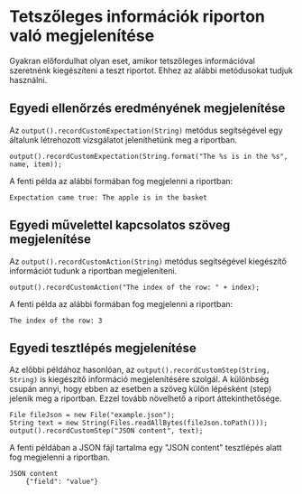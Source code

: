 # Tetszőleges információk riporton való megjelenítése

Gyakran előfordulhat olyan eset, amikor tetszőleges információval szeretnénk kiegészíteni a teszt riportot. Ehhez az alábbi metódusokat tudjuk használni. 

## Egyedi ellenőrzés eredményének megjelenítése

Az `output().recordCustomExpectation(String)` metódus segítségével egy általunk létrehozott vizsgálatot jeleníthetünk meg a riportban.

```
output().recordCustomExpectation(String.format("The %s is in the %s", name, item));
```

A fenti példa az alábbi formában fog megjelenni a riportban:

`Expectation came true: The apple is in the basket`

## Egyedi művelettel kapcsolatos szöveg megjelenítése

Az `output().recordCustomAction(String)` metódus segítségével kiegészítő információt tudunk a riportban megjeleníteni.

```
output().recordCustomAction("The index of the row: " + index);
```

A fenti példa az alábbi formában fog megjelenni a riportban:

`The index of the row: 3`

## Egyedi tesztlépés megjelenítése

Az előbbi példához hasonlóan, az  `output().recordCustomStep(String, String)` is kiegészítő információ megjelenítésére szolgál. A különbség csupán annyi, hogy ebben az esetben a szöveg külön lépésként (step) jelenik meg a riportban. Ezzel tovább növelhető a riport áttekinthetősége.

```
File fileJson = new File("example.json");
String text = new String(Files.readAllBytes(fileJson.toPath()));
output().recordCustomStep("JSON content", text);
```

A fenti példában a JSON fájl tartalma egy "JSON content" tesztlépés alatt fog megjelenni a riportban.

```
JSON content
    {"field": "value"}
```
